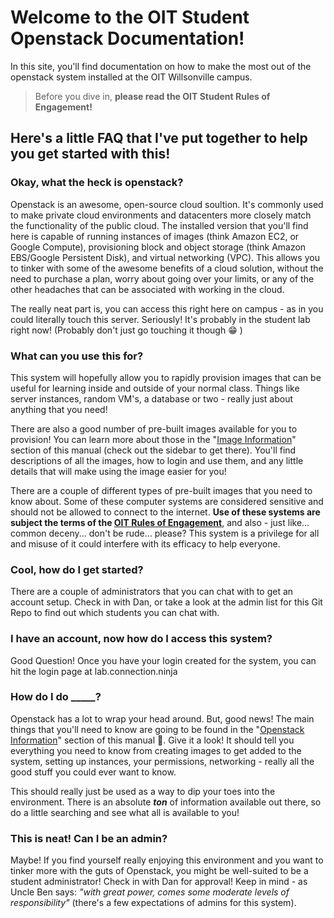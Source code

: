 # Welcome to the OIT Student Openstack Documentation!

In this site, you'll find documentation on how to make the most out of the openstack system installed at the OIT Willsonville campus. 

>Before you dive in, **please read the OIT Student Rules of Engagement!**<!--Should find the link for this-->

## Here's a little FAQ that I've put together to help you get started with this! <!--{docsify-ignore}-->

### Okay, what the heck is openstack?
Openstack is an awesome, open-source cloud soultion. It's commonly used to make private cloud environments and datacenters more closely match the functionality of the public cloud. The installed version that you'll find here is capable of running instances of images (think Amazon EC2, or Google Compute), provisioning block and object storage (think Amazon EBS/Google Persistent Disk), and virtual networking (VPC). This allows you to tinker with some of the awesome benefits of a cloud solution, without the need to purchase a plan, worry about going over your limits, or any of the other headaches that can be associated with working in the cloud. 

The really neat part is, you can access this right here on campus - as in you could literally touch this server. Seriously! It's probably in the student lab right now! (Probably don't just go touching it though :grin: )

### What can you use this for?
This system will hopefully allow you to rapidly provision images that can be useful for learning inside and outside of your normal class. Things like server instances, random VM's, a database or two - really just about anything that you need!

There are also a good number of pre-built images available for you to provision! You can learn more about those in the "[Image Information](/Image-Information/user-base.md)" section of this manual (check out the sidebar to get there). You'll find descriptions of all the images, how to login and use them, and any little details that will make using the image easier for you!

There are a couple of different types of pre-built images that you need to know about. Some of these computer systems are considered sensitive and should not be allowed to connect to the internet. **Use of these systems are subject the terms of the [OIT Rules of Engagement](/Openstack-Information/rules-of-engagement.md)**, and also - just like... common deceny... don't be rude... please? This system is a privilege for all and misuse of it could interfere with its efficacy to help everyone.

### Cool, how do I get started? 
There are a couple of administrators that you can chat with to get an account setup. Check in with Dan, or take a look at the admin list for this Git Repo to find out which students you can chat with. 

### I have an account, now how do I access this system?
Good Question! Once you have your login created for the system, you can hit the login page at lab.connection.ninja <!--Just need to add the actual hostname for this one-->

### How do I do _____? 
Openstack has a lot to wrap your head around. But, good news! The main things that you'll need to know are going to be found in the "[Openstack Information](/Openstack-Information/getting-started.md)" section of this manual :tada:. Give it a look! It should tell you everything you need to know from creating images to get added to the system, setting up instances, your permissions, networking - really all the good stuff you could ever want to know. 

This should really just be used as a way to dip your toes into the environment. There is an absolute ***ton*** of information available out there, so do a little searching and see what all is available to you!

### This is neat! Can I be an admin? 
Maybe! If you find yourself really enjoying this environment and you want to tinker more with the guts of Openstack, you might be well-suited to be a student administrator! Check in with Dan for approval! Keep in mind - as Uncle Ben says:  *"with great power, comes some moderate levels of responsibility"* (there's a few expectations of admins for this system).
